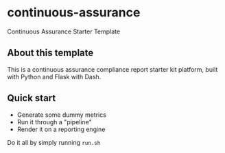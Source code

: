 # continuous-assurance
Continuous Assurance Starter Template

## About this template

This is a continuous assurance compliance report starter kit platform, built with Python and Flask with Dash.

## Quick start

* Generate some dummy metrics
* Run it through a "pipeline"
* Render it on a reporting engine

Do it all by simply running `run.sh`